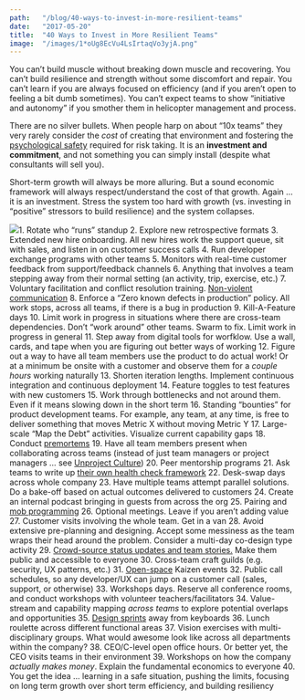```yaml
---
path:	"/blog/40-ways-to-invest-in-more-resilient-teams"
date:	"2017-05-20"
title:	"40 Ways to Invest in More Resilient Teams"
image:	"/images/1*oUg8EcVu4LsIrtaqVo3yjA.png"
---
```


You can’t build muscle without breaking down muscle and recovering. You can’t build resilience and strength without some discomfort and repair. You can’t learn if you are always focused on efficiency (and if you aren’t open to feeling a bit dumb sometimes). You can’t expect teams to show “initiative and autonomy” if you smother them in helicopter management and process.

There are no silver bullets. When people harp on about “10x teams” they very rarely consider the *cost* of creating that environment and fostering the [psychological safety](https://www.nytimes.com/2016/02/28/magazine/what-google-learned-from-its-quest-to-build-the-perfect-team.html?_r=0) required for risk taking. It is an **investment and commitment**, and not something you can simply install (despite what consultants will sell you).

Short-term growth will always be more alluring. But a sound economic framework will always respect/understand the cost of that growth. Again … it is an investment. Stress the system too hard with growth (vs. investing in “positive” stressors to build resilience) and the system collapses.

![](/images/1*oUg8EcVu4LsIrtaqVo3yjA.png)1. Rotate who “runs” standup
2. Explore new retrospective formats
3. Extended new hire onboarding. All new hires work the support queue, sit with sales, and listen in on customer success calls
4. Run developer exchange programs with other teams
5. Monitors with real-time customer feedback from support/feedback channels
6. Anything that involves a team stepping away from their normal setting (an activity, trip, exercise, etc.)
7. Voluntary facilitation and conflict resolution training. [Non-violent communication](https://www.cnvc.org/)
8. Enforce a “Zero known defects in production” policy. All work stops, across all teams, if there is a bug in production
9. Kill-A-Feature days
10. Limit work in progress in situations where there are cross-team dependencies. Don’t “work around” other teams. Swarm to fix. Limit work in progress in general
11. Step away from digital tools for worfklow. Use a wall, cards, and tape when you are figuring out better ways of working
12. Figure out a way to have all team members use the product to do actual work! Or at a minimum be onsite with a customer and observe them for a *couple hours* working naturally
13. Shorten iteration lengths. Implement continuous integration and continuous deployment
14. Feature toggles to test features with new customers
15. Work through bottlenecks and not around them. Even if it means slowing down in the short term
16. Standing “bounties” for product development teams. For example, any team, at any time, is free to deliver something that moves Metric X without moving Metric Y
17. Large-scale “Map the Debt” activities. Visualize current capability gaps
18. Conduct [premortems](https://hbr.org/2007/09/performing-a-project-premortem)
19. Have all team members present when collaborating across teams (instead of just team managers or project managers … see [Unproject Culture](https://www.google.com/url?sa=t&rct=j&q=&esrc=s&source=web&cd=1&ved=0ahUKEwiv06rYp__TAhVJwWMKHVKzBuEQFggnMAA&url=http%3A%2F%2Fblog.crisp.se%2Fwp-content%2Fuploads%2F2014%2F03%2Funproject.pdf&usg=AFQjCNE5gsI2maM8S9gEWaiPRUcDEXmapw&sig2=eiC_Fo3UN5Ww4ndRwHMCEQ))
20. Peer mentorship programs
21. Ask teams to write up [their own health check framework](https://hackernoon.com/product-development-team-self-assessment-c3707f065069)
22. Desk-swap days across whole company
23. Have multiple teams attempt parallel solutions. Do a bake-off based on actual outcomes delivered to customers
24. Create an internal podcast bringing in guests from across the org
25. Pairing and [mob programming](https://en.wikipedia.org/wiki/Mob_programming)
26. Optional meetings. Leave if you aren’t adding value
27. Customer visits involving the whole team. Get in a van
28. Avoid extensive pre-planning and designing. Accept some messiness as the team wraps their head around the problem. Consider a multi-day co-design type activity
29. [Crowd-source status updates and team stories.](https://medium.com/@johnpcutler/case-study-from-the-front-lines-43513ccf8fb2) Make them public and accessible to everyone
30. Cross-team craft guilds (e.g. security, UX patterns, etc.)
31. [Open-space](https://en.wikipedia.org/wiki/Open_Space_Technology) Kaizen events
32. Public call schedules, so any developer/UX can jump on a customer call (sales, support, or otherwise)
33. Workshops days. Reserve all conference rooms, and conduct workshops with volunteer teachers/facilitators
34. Value-stream and capability mapping *across teams* to explore potential overlaps and opportunities
35. [Design sprints](http://www.thesprintbook.com/) away from keyboards
36. Lunch roulette across different functional areas
37. Vision exercises with multi-disciplinary groups. What would awesome look like across all departments within the company?
38. CEO/C-level open office hours. Or better yet, the CEO visits teams in their environment
39. Workshops on how the company *actually makes money*. Explain the fundamental economics to everyone
40. You get the idea … learning in a safe situation, pushing the limits, focusing on long term growth over short term efficiency, and building resiliency
